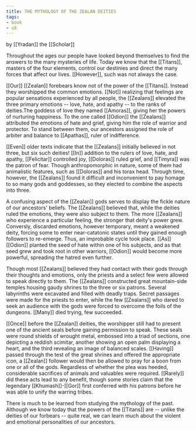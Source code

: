 ```yaml
---
title: THE MYTHOLOGY OF THE ZEALAN DEITIES
tags:
- book
- u8
---
```


by [[Yradan]] the [[Scholar]]  
  
Throughout the ages our people have looked beyond themselves to find the answers to the many mysteries of life. Today we know that the [[Titans]], masters of the four elements, control our destinies and direct the many forces that affect our lives. [[However]], such was not always the case.  
  
[[Our]] [[Zealan]] forebears know not of the power of the [[Titans]]. Instead they worshipped the common emotions. [[Not]] realizing that feelings are popular sensations experienced by all people, the [[Zealans]] elevated the three primary emotions -- love, hate, and apathy -- to the ranks of deities.The goddess of love they named [[Amoras]], giving her the powers of nurturing happiness. To the one called [[Odion]] the [[Zealans]] attributed the emotions of hate and grief, giving him the role of warrior and protector. To stand between them, our ancestors assigned the role of arbiter and balance to [[Apathas]], ruler of indifference.  
  
[[Even]] older texts indicate that the [[Zealans]] initially believed in not three, but six such deities! [[In]] addition to the rulers of love, hate, and apathy, [[Felicitar]] controlled joy, [[Doloras]] ruled grief, and [[Timyra]] was the patron of fear. Though anthropomorphic in nature, some of them had animalistic features, such as [[Doloras]] and his torax head. Through time, however, the [[Zealans]] found it difficult and inconvenient to pay homage to so many gods and goddesses, so they elected to combine the aspects into three.  
  
A confusing aspect of the [[Zealan]] gods serves to display the fickle nature of our ancestors' beliefs. The [[Zealans]] believed that, while the deities ruled the emotions, they were also subject to them. The more [[Zealans]] who experience a particular feeling, the stronger that deity's power grew. Conversly, discarded emotions, however temporary, meant a weakened deity, forcing some to enter near-catatonic states until they gained enough followers to re-emerge. Thus, an improbable cycle took place. [[As]] [[Odion]] planted the seed of hate within one of his subjects, and as that seed grew and took root in other warriors, [[Odion]] would become more powerful, spreading the hatred even further.  
  
Though most [[Zealans]] believed they had contact with their gods through their thoughts and emotions, only the priests and a select few were allowed to speak directly to them. The [[Zealans]] constructed great mountain-side temples housing gaudy shrines to the three or six patrons. Several labyrinths were excavated and filled with deadly traps. Secret passages were made for the priests to enter, while the few [[Zealans]] who dared to seek an audience with the gods were forced to overcome the foils of the dungeons. [[Many]] died trying, few succeeded.  
  
[[Once]] before the [[Zealan]] deities, the worshipper still had to present one of the ancient seals before gaining permission to speak. These seals were round shields of wrought metal, embossed into a triad of sections, one depicting a reddish scimitar, another showing an open palm displaying a heart, and the third revealing an image of balanced scales. [[Having]] passed through the test of the great shrines and offered the appropriate icon, a [[Zealan]] follower would then be allowed to pray for a boon from one or all of the gods. Regardless of whether the plea was heeded, considerable sacrifices of animals and valuables were required. [[Rarely]] did these acts lead to any benefit, though some stories claim that the legendary [[Khumash]]-[[Gor]] first conferred with his patrons before he was able to unify the warring tribes.  
  
There is much to be learned from studying the mythology of the past. Although we know today that the powers of the [[Titans]] are -- unlike the deities of our forbears -- quite real, we can learn much about the violent and emotional personalities of our ancestors.